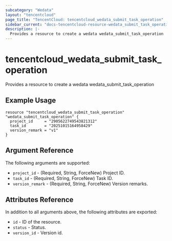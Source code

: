 ```yaml
---
subcategory: "Wedata"
layout: "tencentcloud"
page_title: "TencentCloud: tencentcloud_wedata_submit_task_operation"
sidebar_current: "docs-tencentcloud-resource-wedata_submit_task_operation"
description: |-
  Provides a resource to create a wedata wedata_submit_task_operation
---
```


# tencentcloud_wedata_submit_task_operation

Provides a resource to create a wedata wedata_submit_task_operation

## Example Usage

```hcl
resource "tencentcloud_wedata_submit_task_operation" "wedata_submit_task_operation" {
  project_id     = "2905622749543821312"
  task_id        = "20251015164958429"
  version_remark = "v1"
}
```

## Argument Reference

The following arguments are supported:

* `project_id` - (Required, String, ForceNew) Project ID.
* `task_id` - (Required, String, ForceNew) Task ID.
* `version_remark` - (Required, String, ForceNew) Version remarks.

## Attributes Reference

In addition to all arguments above, the following attributes are exported:

* `id` - ID of the resource.
* `status` - Status.
* `version_id` - Version id.




